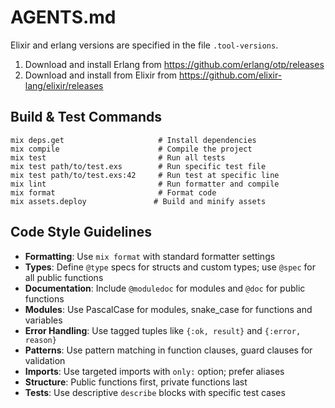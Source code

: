 # AGENTS.md

Elixir and erlang versions are specified in the file `.tool-versions`.

1. Download and install Erlang from https://github.com/erlang/otp/releases
2. Download and install from Elixir from https://github.com/elixir-lang/elixir/releases

## Build & Test Commands
```
mix deps.get                     # Install dependencies
mix compile                      # Compile the project
mix test                         # Run all tests
mix test path/to/test.exs        # Run specific test file
mix test path/to/test.exs:42     # Run test at specific line
mix lint                         # Run formatter and compile
mix format                       # Format code
mix assets.deploy               # Build and minify assets
```

## Code Style Guidelines
- **Formatting**: Use `mix format` with standard formatter settings
- **Types**: Define `@type` specs for structs and custom types; use `@spec` for all public functions
- **Documentation**: Include `@moduledoc` for modules and `@doc` for public functions
- **Modules**: Use PascalCase for modules, snake_case for functions and variables
- **Error Handling**: Use tagged tuples like `{:ok, result}` and `{:error, reason}`
- **Patterns**: Use pattern matching in function clauses, guard clauses for validation
- **Imports**: Use targeted imports with `only:` option; prefer aliases
- **Structure**: Public functions first, private functions last
- **Tests**: Use descriptive `describe` blocks with specific test cases
